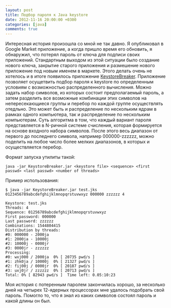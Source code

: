 ```yaml
---
layout: post
title: Подбор пароля к Java keystore
date: 2012-11-16 20:00:00 +0300
categories: [java]
comments: true
---
```


Интересная история произошла со мной не так давно. Я опубликовал в Google Market приложение, а когда пришло время его обновить, я обнаружил, что потерял пароль от ключа для подписи своих приложений. Стандартным выходом из этой ситуации было создание нового ключа, закрытие старого приложения и размешение нового приложение под новым именем в маркете. Этого делать очень не хотелось и в итоге появилось приложение [KeystoreBreaker](https://github.com/meefik/keystorebreaker). Приложение позволяет осущетвить подбор пароля к keystore по определенным условиям с возможностью распределенного вычисления. Можно задать набор символов, из которых состоит предполагаемый пароль, а затем разделить все возможные комбинации этих символов на непересекающиеся группы и перебор по каждой группе осуществлять отедльно. Это может быть и распределение по нескольким ядрам в рамках одного компьютера, так и распределение по нескольким компьютерам. Суть алгоритма в том, что каждый вариант пароля представляется в N-ричной системе счисления, которая формируется на основе входного набора символов. После этого весь диапазон от первого до последнего символа, например 000000-zzzzzz, можно поделить на любое число более мелких диапазонов, в которых и осуществляется перебор.

<!--more-->

Формат запуска утилиты такой:
```
java -jar KeystoreBreaker.jar <keystore file> <sequence> <first passwd> <last passwd> <number of threads>
```

Пример использования:
```
$ java -jar KeystoreBreaker.jar test.jks 0123456789abcdefghijklmnopqrstuvwxyz 000000 zzzzzz 4

Keystore: test.jks
Threads: 4
Sequence: 01256789abcdefghijklmnopqrstuvwxyz
First password: 000000
Last password: zzzzzz
Combinations: 1544804415
Distribution by threads: 
#0: 000000 - 2000ja
#1: 2000ja - 10000j
#2: 10000j - 0000jr
#3: 0000jr - zzzzzz
Processing: 
#0: wxj000 / 2000ja  0% [ 20735 pwd/s ]
#1: zhk0ja / 10000j  0% [ 21327 pwd/s ]
#2: fij00j / 0000jr  0% [ 20187 pwd/s ]
#3: uxj0jr / zzzzzz  0% [ 20713 pwd/s ]
Total: 0% [ 82943 pwd/s ]  Time left: 0.05:10:23
```

Моя история с потеренным паролем закончилась хорошо, за несколько дней на четырех 12-ядерных процессорах мне удалось подобрать свой пароль. Помогло то, что я знал из каких символов состоял пароль и какой длины он был.

